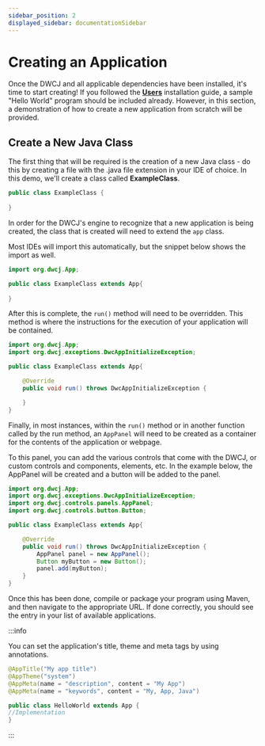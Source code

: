 ```yaml
---
sidebar_position: 2
displayed_sidebar: documentationSidebar
---
```


# Creating an Application

Once the DWCJ and all applicable dependencies have been installed, it's time to start creating! If you followed the [**Users**](../installation/users.md) installation guide, 
a sample "Hello World" program should be included already. However, in this section,
a demonstration of how to create a new application from scratch will be provided.

## Create a New Java Class

The first thing that will be required is the creation of a new Java class - do this by creating a file with the .java file extension in your IDE of choice. In this demo, we'll 
create a class called **ExampleClass**. 

```java
public class ExampleClass {
    
}

```

In order for the DWCJ's engine to recognize that a new application is being created,
the class that is created will need to extend the ```app``` class. 

Most IDEs will import this automatically, but the snippet below shows the import as well.

```java
import org.dwcj.App;

public class ExampleClass extends App{
    
}
```

After this is complete, the ```run()``` method will need to be overridden. This method is
where the instructions for the execution of your application will be contained.

```java
import org.dwcj.App;
import org.dwcj.exceptions.DwcAppInitializeException;

public class ExampleClass extends App{

    @Override
    public void run() throws DwcAppInitializeException { 

    }
}
```

Finally, in most instances, within the ```run()``` method or in another function called by
the run method, an ```AppPanel``` will need to be created as a container for the contents
of the application or webpage.

To this panel, you can add the various controls that come with the DWCJ, or custom
controls and components, elements, etc. In the example below, the AppPanel will be created
and a button will be added to the panel.

```java
import org.dwcj.App;
import org.dwcj.exceptions.DwcAppInitializeException;
import org.dwcj.controls.panels.AppPanel;
import org.dwcj.controls.button.Button;

public class ExampleClass extends App{

    @Override
    public void run() throws DwcAppInitializeException { 
        AppPanel panel = new AppPanel();
        Button myButton = new Button();
        panel.add(myButton);
    }
}
```
Once this has been done, compile or package your program using Maven, and then navigate to
the appropriate URL. If done correctly, you should see the entry in your list of available
applications.

:::info

You can set the application's title, theme and meta tags by using annotations.

```java
@AppTitle("My app title")
@AppTheme("system")
@AppMeta(name = "description", content = "My App")
@AppMeta(name = "keywords", content = "My, App, Java")

public class HelloWorld extends App {
//Implementation
}
```

:::